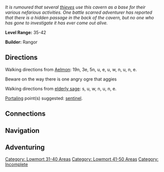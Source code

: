 *It is rumoured that several [thieves](:Category:_Rogues.md "wikilink")
use this cavern as a base for their various nefarious activities. One
battle scarred adventurer has reported that there is a hidden passage in
the back of the cavern, but no one who has gone to investigate it has
ever come out alive.*

**Level Range:** 35-42

**Builder:** Rangor

## Directions

Walking directions from [Aelmon](Aelmon.md "wikilink"): 19n, 3e, 5n, u,
e, u, w, n, u, n, e.

Beware on the way there is one angry ogre that aggies

Walking directions from [elderly sage](Elderly_Sage.md "wikilink"): s,
u, w, n, u, n, e.

[Portaling](Portal.md "wikilink") point(s) suggested:
[sentinel](Sentinel.md "wikilink").

## Connections

## Navigation

## Adventuring

[Category: Lowmort 31-40
Areas](Category:_Lowmort_31-40_Areas "wikilink") [Category: Lowmort
41-50 Areas](Category:_Lowmort_41-50_Areas "wikilink") [Category:
Incomplete](Category:_Incomplete "wikilink")
